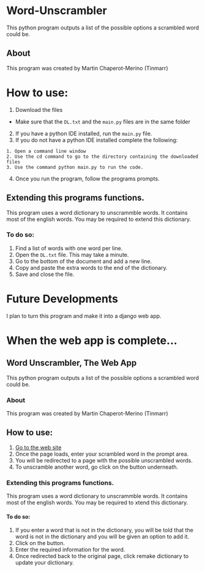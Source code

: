 # Word-Unscrambler
This python program outputs a list of the possible options a scrambled word could be.

## About 
This program was created by Martin Chaperot-Merino (Tinmarr)

# How to use:
1. Download the files
+ Make sure that the `DL.txt` and the `main.py` files are in the same folder
2. If you have a python IDE installed, run the `main.py` file.
3. If you do not have a python IDE installed complete the following:
```{r}
1. Open a command line window
2. Use the cd command to go to the directory containing the downloaded files
3. Use the command python main.py to run the code.
```
4. Once you run the program, follow the programs prompts.

## Extending this programs functions.
This program uses a word dictionary to unscrammble words. It contains most of the english words. You may be required to extend this dictionary.
### To do so:
1. Find a list of words with one word per line.
2. Open the `DL.txt` file. This may take a minute.
3. Go to the bottom of the document and add a new line.
4. Copy and paste the extra words to the end of the dictionary.
5. Save and close the file.

# Future Developments
I plan to turn this program and make it into a django web app.

# When the web app is complete...
## Word Unscrambler, The Web App
This python program outputs a list of the possible options a scrambled word could be.

### About 
This program was created by Martin Chaperot-Merino (Tinmarr)

## How to use:
1. [Go to the web site](https://word-unscrambler.herokuapp.com/)
2. Once the page loads, enter your scrambled word in the prompt area.
3. You will be redirected to a page with the possible unscrambled words.
4. To unscramble another word, go click on the button underneath.

### Extending this programs functions.
This program uses a word dictionary to unscrammble words. It contains most of the english words. You may be required to xtend this dictionary.

#### To do so:
1. If you enter a word that is not in the dictionary, you will be told that the word is not in the dictionary and you will be given an option to add it.
2. Click on the button.
3. Enter the required information for the word.
4. Once redirected back to the original page, click remake dictionary to update your dictionary.
